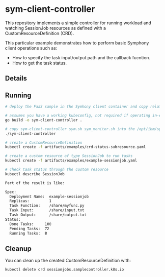 # sym-client-controller

This repository implements a simple controller for running workload and watching SessionJob resources as
defined with a CustomResourceDefinition (CRD).

This particular example demonstrates how to perform basic Symphony client operations such as:

* How to specify the task input/output path and the callback fucntion.
* How to get the task status.

## Details

## Running

```sh
# deploy the FaaS sample in the Symhony client container and copy related files (input.txt myfunc.py) to folder /share.

# assumes you have a working kubeconfig, not required if operating in-cluster
go build -o sym-client-controller .

# copy sym-client-controller sym.sh sym_monitor.sh into the /opt/ibm/sym-client-controller folder of the Symhony client container, grant 775 permission for the .sh files and then run
./sym-client-controller

# create a CustomResourceDefinition
kubectl create -f artifacts/examples/crd-status-subresource.yaml

# create a custom resource of type SessionJob to run tasks
kubectl create -f artifacts/examples/example-sessionjob.yaml

# check task status through the custom resource
kubectl describe SessionJob

Part of the result is like:

Spec:
  Deployment Name:  example-sessionjob
  Replicas:         1
  Task Function:    /share/myfunc.py
  Task Input:       /share/input.txt
  Task Output:      /share/output.txt
Status:
  Done Tasks:     100
  Pending Tasks:  72
  Running Tasks:  8

```

## Cleanup

You can clean up the created CustomResourceDefinition with:

    kubectl delete crd sessionjobs.samplecontroller.k8s.io
